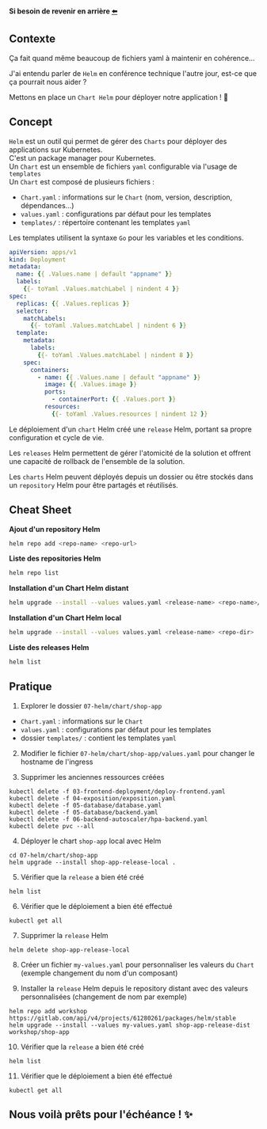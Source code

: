**Si besoin de revenir en arrière [⬅️](../06-backend-autoscaler/README.md)**

## Contexte

Ça fait quand même beaucoup de fichiers yaml à maintenir en cohérence...  

J'ai entendu parler de `Helm` en conférence technique l'autre jour, est-ce que ça pourrait nous aider ?  

Mettons en place un `Chart Helm` pour déployer notre application ! 🚀  

## Concept

`Helm` est un outil qui permet de gérer des `Charts` pour déployer des applications sur Kubernetes.  
C'est un package manager pour Kubernetes.  
Un `Chart` est un ensemble de fichiers `yaml` configurable via l'usage de `templates`  
Un `Chart` est composé de plusieurs fichiers :  
  * `Chart.yaml` : informations sur le `Chart` (nom, version, description, dépendances...)  
  * `values.yaml` : configurations par défaut pour les templates    
  * `templates/` : répertoire contenant les templates `yaml`  

Les templates utilisent la syntaxe `Go` pour les variables et les conditions.

```yaml
apiVersion: apps/v1
kind: Deployment
metadata:
  name: {{ .Values.name | default "appname" }}
  labels:
    {{- toYaml .Values.matchLabel | nindent 4 }}
spec:
  replicas: {{ .Values.replicas }}
  selector:
    matchLabels:
      {{- toYaml .Values.matchLabel | nindent 6 }}
  template:
    metadata:
      labels:
        {{- toYaml .Values.matchLabel | nindent 8 }}
    spec:
      containers:
        - name: {{ .Values.name | default "appname" }}
          image: {{ .Values.image }}
          ports:
            - containerPort: {{ .Values.port }}
          resources:
            {{- toYaml .Values.resources | nindent 12 }}
```

Le déploiement d'un `chart` Helm créé une `release` Helm, portant sa propre configuration et cycle de vie.  

Les `releases` Helm permettent de gérer l'atomicité de la solution et offrent une capacité de rollback de l'ensemble de la solution.  

Les `charts` Helm peuvent déployés depuis un dossier ou être stockés dans un `repository` Helm pour être partagés et réutilisés.  

## Cheat Sheet

**Ajout d'un repository Helm**
```bash
helm repo add <repo-name> <repo-url>
```

**Liste des repositories Helm**
```bash
helm repo list
```

**Installation d'un Chart Helm distant**
```bash
helm upgrade --install --values values.yaml <release-name> <repo-name>/<chart-name>
```

**Installation d'un Chart Helm local**
```bash
helm upgrade --install --values values.yaml <release-name> <repo-dir>
```

**Liste des releases Helm**
```bash
helm list
```

## Pratique

1) Explorer le dossier `07-helm/chart/shop-app`
  * `Chart.yaml` : informations sur le `Chart`
  * `values.yaml` : configurations par défaut pour les templates
  * dossier `templates/` : contient les templates `yaml`

2) Modifier le fichier `07-helm/chart/shop-app/values.yaml` pour changer le hostname de l'ingress

3) Supprimer les anciennes ressources créées
```shell
kubectl delete -f 03-frontend-deployment/deploy-frontend.yaml
kubectl delete -f 04-exposition/exposition.yaml
kubectl delete -f 05-database/database.yaml
kubectl delete -f 05-database/backend.yaml
kubectl delete -f 06-backend-autoscaler/hpa-backend.yaml
kubectl delete pvc --all
```

4) Déployer le chart `shop-app` local avec Helm
```shell
cd 07-helm/chart/shop-app
helm upgrade --install shop-app-release-local .
```

5) Vérifier que la `release` a bien été créé
```shell
helm list
```

6) Vérifier que le déploiement a bien été effectué
```shell
kubectl get all
```

7) Supprimer la `release` Helm
```shell
helm delete shop-app-release-local
```

8) Créer un fichier `my-values.yaml` pour personnaliser les valeurs du `Chart` (exemple changement du nom d'un composant)

9) Installer la `release` Helm depuis le repository distant avec des valeurs personnalisées (changement de nom par exemple)
```shell
helm repo add workshop https://gitlab.com/api/v4/projects/61280261/packages/helm/stable
helm upgrade --install --values my-values.yaml shop-app-release-dist workshop/shop-app
```

10) Vérifier que la `release` a bien été créé
```shell
helm list
```

11) Vérifier que le déploiement a bien été effectué
```shell
kubectl get all
```

## Nous voilà prêts pour l'échéance ! ✨
